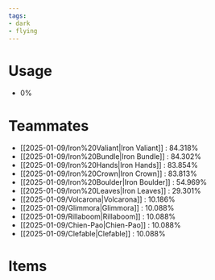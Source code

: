 ```yaml
---
tags:
- dark
- flying
---
```

# Usage
- 0%
# Teammates
- [[2025-01-09/Iron%20Valiant|Iron Valiant]] : 84.318%
- [[2025-01-09/Iron%20Bundle|Iron Bundle]] : 84.302%
- [[2025-01-09/Iron%20Hands|Iron Hands]] : 83.854%
- [[2025-01-09/Iron%20Crown|Iron Crown]] : 83.813%
- [[2025-01-09/Iron%20Boulder|Iron Boulder]] : 54.969%
- [[2025-01-09/Iron%20Leaves|Iron Leaves]] : 29.301%
- [[2025-01-09/Volcarona|Volcarona]] : 10.186%
- [[2025-01-09/Glimmora|Glimmora]] : 10.088%
- [[2025-01-09/Rillaboom|Rillaboom]] : 10.088%
- [[2025-01-09/Chien-Pao|Chien-Pao]] : 10.088%
- [[2025-01-09/Clefable|Clefable]] : 10.088%
# Items